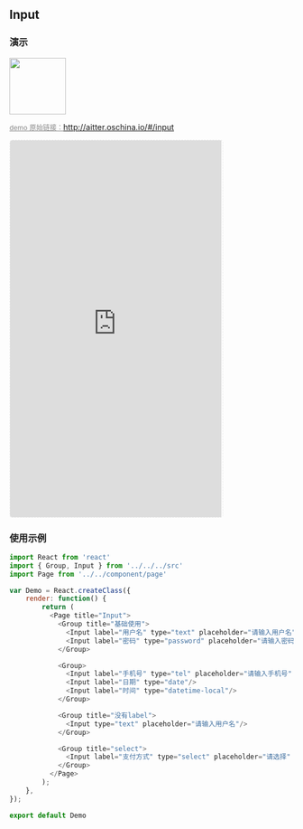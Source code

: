 ## Input

### 演示

<img width="100" src="http://qr.topscan.com/api.php?text=http://aitter.oschina.io/#/input"/>

<a href="http://aitter.oschina.io/#/input" target="_blank" style="font-size:12px;color:#888;">demo 原始链接：http://aitter.oschina.io/#/input</a>

<div style="width:377px;height:667px;display:inline-block;border:1px dashed #ececec;border-radius:5px;overflow:hidden;">
  <iframe src="http://aitter.oschina.io/#/input" width="375" height="667" border="0" frameborder="0"></iframe>
</div>


### 使用示例

``` javascript
import React from 'react'
import { Group, Input } from '../../../src'
import Page from '../../component/page'

var Demo = React.createClass({
    render: function() {
        return (
          <Page title="Input">
            <Group title="基础使用">
              <Input label="用户名" type="text" placeholder="请输入用户名" showClear/>
              <Input label="密码" type="password" placeholder="请输入密码" showClear/>
            </Group>

            <Group>
              <Input label="手机号" type="tel" placeholder="请输入手机号" vcode right={<button className="weui-vcode-btn">获取验证码</button>}/>
              <Input label="日期" type="date"/>
              <Input label="时间" type="datetime-local"/>
            </Group>

            <Group title="没有label">
              <Input type="text" placeholder="请输入用户名"/>
            </Group>

            <Group title="select">
              <Input label="支付方式" type="select" placeholder="请选择" selectOptions={[{value:1, text:'微信'},{value:2, text:'支付宝'}]}/>
            </Group>
          </Page>
        );
    },
});

export default Demo

```
